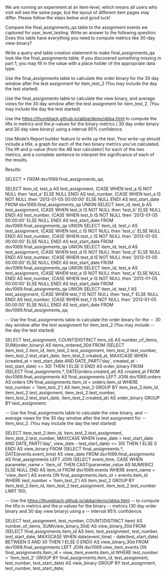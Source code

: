 We are running an experiment at an item-level, which means all users who visit will see the same page, but the layout of different item pages may differ. Please follow the steps below and good luck!

Compare the final_assignments_qa table to the assignment events we captured for user_level_testing. Write an answer to the following question: Does this table have everything you need to compute metrics like 30-day view-binary?

Write a query and table creation statement to make final_assignments_qa look like the final_assignments table. If you discovered something missing in part 1, you may fill in the value with a place holder of the appropriate data type. 

Use the final_assignments table to calculate the order binary for the 30 day window after the test assignment for item_test_2 (You may include the day the test started)

Use the final_assignments table to calculate the view binary, and average views for the 30 day window after the test assignment for item_test_2. (You may include the day the test started)

Use the https://thumbtack.github.io/abba/demo/abba.html to compute the lifts in metrics and the p-values for the binary metrics ( 30 day order binary and 30 day view binary) using a interval 95% confidence. 

Use Mode’s Report builder feature to write up the test. Your write-up should include a title, a graph for each of the two binary metrics you’ve calculated. The lift and p-value (from the AB test calculator) for each of the two metrics, and a complete sentence to interpret the significance of each of the results.

Results:

SELECT * 
FROM dsv1069.final_assignments_qa;

SELECT item_id,
       test_a AS test_assignment,
       (CASE
            WHEN test_a IS NOT NULL then 'test_a'
            ELSE NULL
        END) AS test_number,
       (CASE
            WHEN test_a IS NOT NULL then '2013-01-05 00:00:00'
            ELSE NULL
        END) AS test_start_date
FROM dsv1069.final_assignments_qa
UNION
SELECT item_id,
       test_b AS test_assignment,
       (CASE
            WHEN test_b IS NOT NULL then 'test_b'
            ELSE NULL
        END) AS test_number,
       (CASE
            WHEN test_b IS NOT NULL then '2013-01-05 00:00:00'
            ELSE NULL
        END) AS test_start_date
FROM dsv1069.final_assignments_qa
UNION
SELECT item_id,
       test_c AS test_assignment,
       (CASE
            WHEN test_c IS NOT NULL then 'test_c'
            ELSE NULL
        END) AS test_number,
       (CASE
            WHEN test_c IS NOT NULL then '2013-01-05 00:00:00'
            ELSE NULL
        END) AS test_start_date
FROM dsv1069.final_assignments_qa
UNION
SELECT item_id,
       test_d AS test_assignment,
       (CASE
            WHEN test_d IS NOT NULL then 'test_d'
            ELSE NULL
        END) AS test_number,
       (CASE
            WHEN test_d IS NOT NULL then '2013-01-05 00:00:00'
            ELSE NULL
        END) AS test_start_date
FROM dsv1069.final_assignments_qa
UNION
SELECT item_id,
       test_e AS test_assignment,
       (CASE
            WHEN test_e IS NOT NULL then 'test_e'
            ELSE NULL
        END) AS test_number,
       (CASE
            WHEN test_e IS NOT NULL then '2013-01-05 00:00:00'
            ELSE NULL
        END) AS test_start_date
FROM dsv1069.final_assignments_qa
UNION
SELECT item_id,
       test_f AS test_assignment,
       (CASE
            WHEN test_f IS NOT NULL then 'test_f'
            ELSE NULL
        END) AS test_number,
       (CASE
            WHEN test_f IS NOT NULL then '2013-01-05 00:00:00'
            ELSE NULL
        END) AS test_start_date
FROM dsv1069.final_assignments_qa;

-- Use the final_assignments table to calculate the order binary for the
-- 30 day window after the test assignment for item_test_2 (You may include
-- the day the test started)

SELECT test_assignment,
       COUNT(DISTINCT item_id) AS number_of_items,
       SUM(order_binary) AS items_ordered_30d
FROM
  (SELECT item_test_2.item_id,
          item_test_2.test_assignment,
          item_test_2.test_number,
          item_test_2.test_start_date,
          item_test_2.created_at,
          MAX(CASE
                  WHEN (created_at > test_start_date
                        AND DATE_PART('day', created_at - test_start_date) <= 30) THEN 1
                  ELSE 0
              END) AS order_binary
   FROM
     (SELECT final_assignments.*,
             DATE(orders.created_at) AS created_at
      FROM dsv1069.final_assignments AS final_assignments
      LEFT JOIN dsv1069.orders AS orders
        ON final_assignments.item_id = orders.item_id
        WHERE test_number = 'item_test_2') AS item_test_2
   GROUP BY item_test_2.item_id,
            item_test_2.test_assignment,
            item_test_2.test_number,
            item_test_2.test_start_date,
            item_test_2.created_at) AS order_binary
GROUP BY test_assignment;

-- Use the final_assignments table to calculate the view binary, and
-- average views for the 30 day window after the test assignment for
-- item_test_2. (You may include the day the test started)

SELECT item_test_2.item_id,
       item_test_2.test_assignment,
       item_test_2.test_number,
       MAX(CASE
               WHEN (view_date > test_start_date
                     AND DATE_PART('day', view_date - test_start_date) <= 30) THEN 1
               ELSE 0
           END) AS view_binary
FROM
  (SELECT final_assignments.*,
          DATE(events.event_time) AS view_date
   FROM dsv1069.final_assignments AS final_assignments
   LEFT JOIN
       (SELECT event_time,
               CASE
                   WHEN parameter_name = 'item_id' THEN CAST(parameter_value AS NUMERIC)
                   ELSE NULL
               END AS item_id
      FROM dsv1069.events
      WHERE event_name = 'view_item') AS events
     ON final_assignments.item_id = events.item_id
   WHERE test_number = 'item_test_2') AS item_test_2
GROUP BY item_test_2.item_id,
         item_test_2.test_assignment,
         item_test_2.test_number
LIMIT 100;

-- Use the https://thumbtack.github.io/abba/demo/abba.html
-- to compute the lifts in metrics and the p-values for the binary
-- metrics (30 day order binary and 30 day view binary) using a
-- interval 95% confidence.

SELECT test_assignment,
       test_number,
       COUNT(DISTINCT item) AS number_of_items,
       SUM(view_binary_30d) AS view_binary_30d
FROM
  (SELECT final_assignments.item_id AS item,
          test_assignment,
          test_number,
          test_start_date,
          MAX((CASE
                   WHEN date(event_time) - date(test_start_date) BETWEEN 0 AND 30 THEN 1
                   ELSE 0
               END)) AS view_binary_30d
   FROM dsv1069.final_assignments
   LEFT JOIN dsv1069.view_item_events
     ON final_assignments.item_id = view_item_events.item_id
   WHERE test_number = 'item_test_2'
   GROUP BY final_assignments.item_id,
            test_assignment,
            test_number,
            test_start_date) AS view_binary
GROUP BY test_assignment,
         test_number,
         test_start_date;
